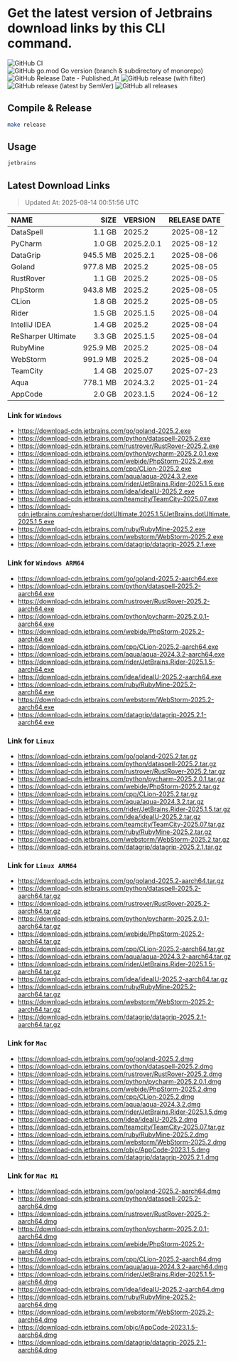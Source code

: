 # Get the latest version of Jetbrains download links by this CLI command.

![GitHub CI](https://github.com/designinlife/jetbrains/actions/workflows/ci.yml/badge.svg)
![GitHub go.mod Go version (branch & subdirectory of monorepo)](https://img.shields.io/github/go-mod/go-version/designinlife/jetbrains/master)
![GitHub Release Date - Published_At](https://img.shields.io/github/release-date/designinlife/jetbrains)
![GitHub release (with filter)](https://img.shields.io/github/v/release/designinlife/jetbrains)
![GitHub release (latest by SemVer)](https://img.shields.io/github/downloads/designinlife/jetbrains/v1.1.12/total)
![GitHub all releases](https://img.shields.io/github/downloads/designinlife/jetbrains/total)

## Compile & Release

```bash
make release
```

## Usage

```bash
jetbrains
```

## Latest Download Links

> Updated At: 2025-08-14 00:51:56 UTC

| NAME | SIZE | VERSION | RELEASE DATE |
| :-- | --: | :-- | :--: |
| DataSpell | 1.1 GB | 2025.2 | 2025-08-12 |
| PyCharm | 1.0 GB | 2025.2.0.1 | 2025-08-12 |
| DataGrip | 945.5 MB | 2025.2.1 | 2025-08-06 |
| Goland | 977.8 MB | 2025.2 | 2025-08-05 |
| RustRover | 1.1 GB | 2025.2 | 2025-08-05 |
| PhpStorm | 943.8 MB | 2025.2 | 2025-08-05 |
| CLion | 1.8 GB | 2025.2 | 2025-08-05 |
| Rider | 1.5 GB | 2025.1.5 | 2025-08-04 |
| IntelliJ IDEA | 1.4 GB | 2025.2 | 2025-08-04 |
| ReSharper Ultimate | 3.3 GB | 2025.1.5 | 2025-08-04 |
| RubyMine | 925.9 MB | 2025.2 | 2025-08-04 |
| WebStorm | 991.9 MB | 2025.2 | 2025-08-04 |
| TeamCity | 1.4 GB | 2025.07 | 2025-07-23 |
| Aqua | 778.1 MB | 2024.3.2 | 2025-01-24 |
| AppCode | 2.0 GB | 2023.1.5 | 2024-06-12 |

### Link for `Windows`

* <https://download-cdn.jetbrains.com/go/goland-2025.2.exe>
* <https://download-cdn.jetbrains.com/python/dataspell-2025.2.exe>
* <https://download-cdn.jetbrains.com/rustrover/RustRover-2025.2.exe>
* <https://download-cdn.jetbrains.com/python/pycharm-2025.2.0.1.exe>
* <https://download-cdn.jetbrains.com/webide/PhpStorm-2025.2.exe>
* <https://download-cdn.jetbrains.com/cpp/CLion-2025.2.exe>
* <https://download-cdn.jetbrains.com/aqua/aqua-2024.3.2.exe>
* <https://download-cdn.jetbrains.com/rider/JetBrains.Rider-2025.1.5.exe>
* <https://download-cdn.jetbrains.com/idea/ideaIU-2025.2.exe>
* <https://download-cdn.jetbrains.com/teamcity/TeamCity-2025.07.exe>
* <https://download-cdn.jetbrains.com/resharper/dotUltimate.2025.1.5/JetBrains.dotUltimate.2025.1.5.exe>
* <https://download-cdn.jetbrains.com/ruby/RubyMine-2025.2.exe>
* <https://download-cdn.jetbrains.com/webstorm/WebStorm-2025.2.exe>
* <https://download-cdn.jetbrains.com/datagrip/datagrip-2025.2.1.exe>

### Link for `Windows ARM64`

* <https://download-cdn.jetbrains.com/go/goland-2025.2-aarch64.exe>
* <https://download-cdn.jetbrains.com/python/dataspell-2025.2-aarch64.exe>
* <https://download-cdn.jetbrains.com/rustrover/RustRover-2025.2-aarch64.exe>
* <https://download-cdn.jetbrains.com/python/pycharm-2025.2.0.1-aarch64.exe>
* <https://download-cdn.jetbrains.com/webide/PhpStorm-2025.2-aarch64.exe>
* <https://download-cdn.jetbrains.com/cpp/CLion-2025.2-aarch64.exe>
* <https://download-cdn.jetbrains.com/aqua/aqua-2024.3.2-aarch64.exe>
* <https://download-cdn.jetbrains.com/rider/JetBrains.Rider-2025.1.5-aarch64.exe>
* <https://download-cdn.jetbrains.com/idea/ideaIU-2025.2-aarch64.exe>
* <https://download-cdn.jetbrains.com/ruby/RubyMine-2025.2-aarch64.exe>
* <https://download-cdn.jetbrains.com/webstorm/WebStorm-2025.2-aarch64.exe>
* <https://download-cdn.jetbrains.com/datagrip/datagrip-2025.2.1-aarch64.exe>

### Link for `Linux`

* <https://download-cdn.jetbrains.com/go/goland-2025.2.tar.gz>
* <https://download-cdn.jetbrains.com/python/dataspell-2025.2.tar.gz>
* <https://download-cdn.jetbrains.com/rustrover/RustRover-2025.2.tar.gz>
* <https://download-cdn.jetbrains.com/python/pycharm-2025.2.0.1.tar.gz>
* <https://download-cdn.jetbrains.com/webide/PhpStorm-2025.2.tar.gz>
* <https://download-cdn.jetbrains.com/cpp/CLion-2025.2.tar.gz>
* <https://download-cdn.jetbrains.com/aqua/aqua-2024.3.2.tar.gz>
* <https://download-cdn.jetbrains.com/rider/JetBrains.Rider-2025.1.5.tar.gz>
* <https://download-cdn.jetbrains.com/idea/ideaIU-2025.2.tar.gz>
* <https://download-cdn.jetbrains.com/teamcity/TeamCity-2025.07.tar.gz>
* <https://download-cdn.jetbrains.com/ruby/RubyMine-2025.2.tar.gz>
* <https://download-cdn.jetbrains.com/webstorm/WebStorm-2025.2.tar.gz>
* <https://download-cdn.jetbrains.com/datagrip/datagrip-2025.2.1.tar.gz>

### Link for `Linux ARM64`

* <https://download-cdn.jetbrains.com/go/goland-2025.2-aarch64.tar.gz>
* <https://download-cdn.jetbrains.com/python/dataspell-2025.2-aarch64.tar.gz>
* <https://download-cdn.jetbrains.com/rustrover/RustRover-2025.2-aarch64.tar.gz>
* <https://download-cdn.jetbrains.com/python/pycharm-2025.2.0.1-aarch64.tar.gz>
* <https://download-cdn.jetbrains.com/webide/PhpStorm-2025.2-aarch64.tar.gz>
* <https://download-cdn.jetbrains.com/cpp/CLion-2025.2-aarch64.tar.gz>
* <https://download-cdn.jetbrains.com/aqua/aqua-2024.3.2-aarch64.tar.gz>
* <https://download-cdn.jetbrains.com/rider/JetBrains.Rider-2025.1.5-aarch64.tar.gz>
* <https://download-cdn.jetbrains.com/idea/ideaIU-2025.2-aarch64.tar.gz>
* <https://download-cdn.jetbrains.com/ruby/RubyMine-2025.2-aarch64.tar.gz>
* <https://download-cdn.jetbrains.com/webstorm/WebStorm-2025.2-aarch64.tar.gz>
* <https://download-cdn.jetbrains.com/datagrip/datagrip-2025.2.1-aarch64.tar.gz>

### Link for `Mac`

* <https://download-cdn.jetbrains.com/go/goland-2025.2.dmg>
* <https://download-cdn.jetbrains.com/python/dataspell-2025.2.dmg>
* <https://download-cdn.jetbrains.com/rustrover/RustRover-2025.2.dmg>
* <https://download-cdn.jetbrains.com/python/pycharm-2025.2.0.1.dmg>
* <https://download-cdn.jetbrains.com/webide/PhpStorm-2025.2.dmg>
* <https://download-cdn.jetbrains.com/cpp/CLion-2025.2.dmg>
* <https://download-cdn.jetbrains.com/aqua/aqua-2024.3.2.dmg>
* <https://download-cdn.jetbrains.com/rider/JetBrains.Rider-2025.1.5.dmg>
* <https://download-cdn.jetbrains.com/idea/ideaIU-2025.2.dmg>
* <https://download-cdn.jetbrains.com/teamcity/TeamCity-2025.07.tar.gz>
* <https://download-cdn.jetbrains.com/ruby/RubyMine-2025.2.dmg>
* <https://download-cdn.jetbrains.com/webstorm/WebStorm-2025.2.dmg>
* <https://download-cdn.jetbrains.com/objc/AppCode-2023.1.5.dmg>
* <https://download-cdn.jetbrains.com/datagrip/datagrip-2025.2.1.dmg>

### Link for `Mac M1`

* <https://download-cdn.jetbrains.com/go/goland-2025.2-aarch64.dmg>
* <https://download-cdn.jetbrains.com/python/dataspell-2025.2-aarch64.dmg>
* <https://download-cdn.jetbrains.com/rustrover/RustRover-2025.2-aarch64.dmg>
* <https://download-cdn.jetbrains.com/python/pycharm-2025.2.0.1-aarch64.dmg>
* <https://download-cdn.jetbrains.com/webide/PhpStorm-2025.2-aarch64.dmg>
* <https://download-cdn.jetbrains.com/cpp/CLion-2025.2-aarch64.dmg>
* <https://download-cdn.jetbrains.com/aqua/aqua-2024.3.2-aarch64.dmg>
* <https://download-cdn.jetbrains.com/rider/JetBrains.Rider-2025.1.5-aarch64.dmg>
* <https://download-cdn.jetbrains.com/idea/ideaIU-2025.2-aarch64.dmg>
* <https://download-cdn.jetbrains.com/ruby/RubyMine-2025.2-aarch64.dmg>
* <https://download-cdn.jetbrains.com/webstorm/WebStorm-2025.2-aarch64.dmg>
* <https://download-cdn.jetbrains.com/objc/AppCode-2023.1.5-aarch64.dmg>
* <https://download-cdn.jetbrains.com/datagrip/datagrip-2025.2.1-aarch64.dmg>
